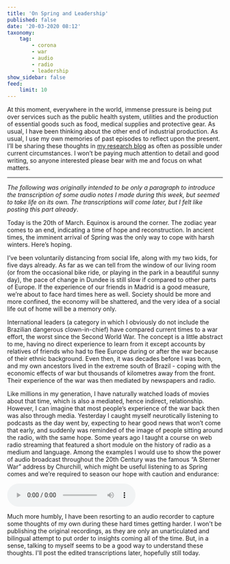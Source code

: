 ```yaml
---
title: 'On Spring and Leadership'
published: false
date: '20-03-2020 08:12'
taxonomy:
    tag:
        - corona
        - war
        - audio
        - radio
        - leadership
show_sidebar: false
feed:
    limit: 10
---
```


At this moment, everywhere in the world, immense pressure is being put over services such as the public health system, utilities and the production of essential goods such as food, medical supplies and protective gear. As usual, I have been thinking about the other end of industrial production. As usual, I use my own memories of past episodes to reflect upon the present. I’ll be sharing these thoughts in [my research blog](https://is.efeefe.me/opendott) as often as possible under current circumstances. I won’t be paying much attention to detail and good writing, so anyone interested please bear with me and focus on what matters.

---

*The following was originally intended to be only a paragraph to introduce the transcription of some audio notes I made during this week, but seemed to take life on its own. The transcriptions will come later, but I felt like posting this part already*.

Today is the 20th of March. Equinox is around the corner. The zodiac year comes to an end, indicating a time of hope and reconstruction. In ancient times, the imminent arrival of Spring was the only way to cope with harsh winters. Here’s hoping.

I’ve been voluntarily distancing from social life, along with my two kids, for five days already. As far as we can tell from the window of our living room (or from the occasional bike ride, or playing in the park in a beautiful sunny day), the pace of change in Dundee is still slow if compared to other parts of Europe. If the experience of our friends in Madrid is a good measure, we’re about to face hard times here as well. Society should be more and more confined, the economy will be shattered, and the very idea of a social life out of home will be a memory only.

International leaders (a category in which I obviously do not include the Brazilian dangerous clown-in-chief) have compared current times to a war effort, the worst since the Second World War. The concept is a little abstract to me, having no direct experience to learn from it except accounts by relatives of friends who had to flee Europe during or after the war because of their ethnic background. Even then, it was decades before I was born, and my own ancestors lived in the extreme south of Brazil - coping with the economic effects of war but thousands of kilometres away from the front. Their experience of the war was then mediated by newspapers and radio.

Like millions in my generation, I have naturally watched loads of movies about that time, which is also a mediated, hence indirect, relationship. However, I can imagine that most people’s experience of the war back then was also through media. Yesterday I caught myself neurotically listening to podcasts as the day went by, expecting to hear good news that won’t come that early, and suddenly was reminded of the image of people sitting around the radio, with the same hope. Some years ago I taught a course on web radio streaming that featured a short module on the history of radio as a medium and language. Among the examples I would use to show the power of audio broadcast throughout the 20th Century was the famous “A Sterner War” address by Churchill, which might be useful listening to as Spring comes and we’re required to season our hope with caution and endurance:

![](https://archive.org/download/Winston_Churchill/WU400330_WINSTONCHURCHILL_0019_A_STERNER_WAR.mp3)

Much more humbly, I have been resorting to an audio recorder to capture some thoughts of my own during these hard times getting harder. I won't be publishing the original recordings, as they are only an unarticulated and bilingual attempt to put order to insights coming all of the time. But, in a sense, talking to myself seems to be a good way to understand these thoughts. I'll post the edited transcriptions later, hopefully still today.